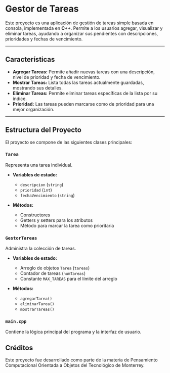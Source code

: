 # Gestor de Tareas

Este proyecto es una aplicación de gestión de tareas simple basada en consola, implementada en **C++**. Permite a los usuarios agregar, visualizar y eliminar tareas, ayudando a organizar sus pendientes con descripciones, prioridades y fechas de vencimiento.

---

## Características

- **Agregar Tareas:** Permite añadir nuevas tareas con una descripción, nivel de prioridad y fecha de vencimiento.
- **Mostrar Tareas:** Lista todas las tareas actualmente guardadas, mostrando sus detalles.
- **Eliminar Tareas:** Permite eliminar tareas específicas de la lista por su índice.
- **Prioridad:** Las tareas pueden marcarse como de prioridad para una mejor organización.

---

## Estructura del Proyecto

El proyecto se compone de las siguientes clases principales:

### `Tarea`
Representa una tarea individual.

- **Variables de estado:**
  - `descripcion` (`string`)
  - `prioridad` (`int`)
  - `fechaVencimiento` (`string`)

- **Métodos:**
  - Constructores
  - Getters y setters para los atributos
  - Método para marcar la tarea como prioritaria

### `GestorTareas`
Administra la colección de tareas.

- **Variables de estado:**
  - Arreglo de objetos `Tarea` (`tareas`)
  - Contador de tareas (`numTareas`)
  - Constante `MAX_TAREAS` para el límite del arreglo

- **Métodos:**
  - `agregarTarea()`
  - `eliminarTarea()`
  - `mostrarTareas()`

### `main.cpp`
Contiene la lógica principal del programa y la interfaz de usuario.

## Créditos

Este proyecto fue desarrollado como parte de la materia de Pensamiento Computacional Orientada a Objetos del Tecnológico de Monterrey.
